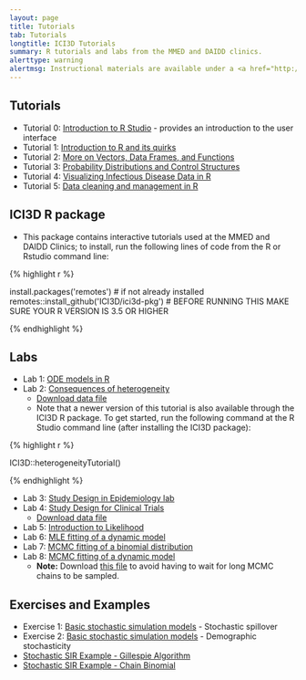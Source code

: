 ```yaml
---
layout: page
title: Tutorials
tab: Tutorials
longtitle: ICI3D Tutorials
summary: R tutorials and labs from the MMED and DAIDD clinics.
alerttype: warning
alertmsg: Instructional materials are available under a <a href="http://creativecommons.org/licenses/by/4.0/"> CC-BY International License</a> unless otherwise stated.
---
```


## Tutorials

- Tutorial 0: [Introduction to R Studio](https://raw.githubusercontent.com/ICI3D/RTutorials/master/introRstudio.R) - provides an introduction to the user interface
- Tutorial 1: [Introduction to R and its quirks](https://raw.githubusercontent.com/ICI3D/RTutorials/master/ICI3D_RTutorial_1.R)
- Tutorial 2: [More on Vectors, Data Frames, and Functions](https://raw.githubusercontent.com/ICI3D/RTutorials/master/ICI3D_RTutorial_2.R)
- Tutorial 3: [Probability Distributions and Control Structures](https://raw.githubusercontent.com/ICI3D/RTutorials/master/ICI3D_RTutorial_3.R)
- Tutorial 4: [Visualizing Infectious Disease Data in R](www.ici3d.org/MMED/visualizeData)
- Tutorial 5: [Data cleaning and management in R](www.ici3d.org/MMED/dataCleaning)

## ICI3D R package

- This package contains interactive tutorials used at the MMED and DAIDD Clinics; to install, run the following lines of code from the R or Rstudio command line:

<div class="row">
<div class="col-lg-1">
</div>
<div class="col-lg-10">
{% highlight r %}

install.packages('remotes') # if not already installed
remotes::install_github('ICI3D/ici3d-pkg') # BEFORE RUNNING THIS MAKE SURE YOUR R VERSION IS 3.5 OR HIGHER

{% endhighlight %}
</div>
<div class="col-lg-1">
</div>
</div>

## Labs

- Lab 1: [ODE models in R](https://raw.githubusercontent.com/ICI3D/RTutorials/master/ICI3D_Lab1_ODEmodels.R)
- Lab 2: [Consequences of heterogeneity](https://raw.githubusercontent.com/ICI3D/RTutorials/master/ICI3D_Lab2_Heterogeneity.R)
    - [Download data file](https://raw.githubusercontent.com/ICI3D/RTutorials/master/HetSIR_functions.Rdata)
    - Note that a newer version of this tutorial is also available through the ICI3D R package. To get started, run the following command at the R Studio command line (after installing the ICI3D package):

<div class="row">
<div class="col-lg-1">
</div>
<div class="col-lg-10">
{% highlight r %}

ICI3D::heterogeneityTutorial()

{% endhighlight %}
</div>
<div class="col-lg-1">
</div>
</div>

- Lab 3: [Study Design in Epidemiology lab](https://raw.githubusercontent.com/ICI3D/RTutorials/master/ICI3D_Lab3_EpiStudyDesign.R)
- Lab 4: [Study Design for Clinical Trials](https://raw.githubusercontent.com/ICI3D/RTutorials/master/ICI3D_Lab4_RCT.R)
    - [Download data file](https://github.com/ICI3D/datasets/blob/master/clinicalTrials/MuTxT.Rdata?raw=true)
- Lab 5: [Introduction to Likelihood](https://raw.githubusercontent.com/ICI3D/RTutorials/master/ICI3D_Lab5_introLikelihood.R)
- Lab 6: [MLE fitting of a dynamic model](https://raw.githubusercontent.com/ICI3D/RTutorials/master/ICI3D_Lab6_MLE_SIV_HIV.R)
- Lab 7: [MCMC fitting of a binomial distribution](https://raw.githubusercontent.com/ICI3D/RTutorials/master/ICI3D_Lab7_MCMC-Binomial.R)
- Lab 8: [MCMC fitting of a dynamic model](https://raw.githubusercontent.com/ICI3D/RTutorials/master/ICI3D_Lab8_MCMC-SI_HIV.R)
    - **Note:** Download [this file](https://raw.githubusercontent.com/ICI3D/RTutorials/master/MCMC_SI_runs.Rdata) to avoid having to wait for long MCMC chains to be sampled.

## Exercises and Examples

- Exercise 1: [Basic stochastic simulation models](https://raw.githubusercontent.com/ICI3D/RTutorials/master/ICI3D_spillover_introductions.R) - Stochastic spillover
- Exercise 2: [Basic stochastic simulation models](https://raw.githubusercontent.com/ICI3D/RTutorials/master/SimpleStochastic/SimpleStochastic.R) - Demographic stochasticity
- [Stochastic SIR Example - Gillespie Algorithm](./gillespie)
- [Stochastic SIR Example - Chain Binomial](https://raw.githubusercontent.com/ICI3D/RTutorials/master/ICI3D_Example_chainBinom.R)
